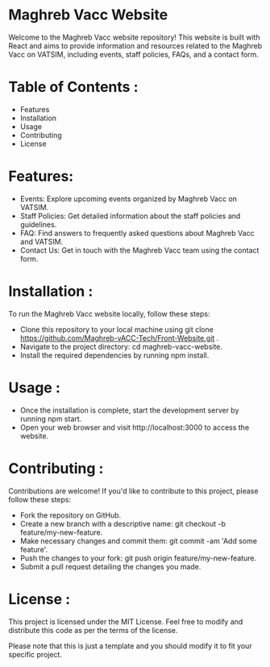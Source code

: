 # **Maghreb Vacc Website**

Welcome to the Maghreb Vacc website repository! This website is built with React and aims to provide information and resources related to the Maghreb Vacc on VATSIM, including events, staff policies, FAQs, and a contact form.

# Table of Contents : 

 - Features
 - Installation
 - Usage
 - Contributing
 - License


# **Features:**

 - Events: Explore upcoming events organized by Maghreb Vacc on VATSIM.
 - Staff Policies: Get detailed information about the staff policies and guidelines.
 - FAQ: Find answers to frequently asked questions about Maghreb Vacc and VATSIM.
 - Contact Us: Get in touch with the Maghreb Vacc team using the contact form.
    
# Installation : 
  To run the Maghreb Vacc website locally, follow these steps:

 - Clone this repository to your local machine using git clone https://github.com/Maghreb-vACC-Tech/Front-Website.git .
 - Navigate to the project directory: cd maghreb-vacc-website.
 - Install the required dependencies by running npm install.
   
# **Usage :**
 - Once the installation is complete, start the development server by running npm start.
 - Open your web browser and visit http://localhost:3000 to access the website.
   
# **Contributing :**
  Contributions are welcome! If you'd like to contribute to this project, please follow these steps:

 - Fork the repository on GitHub.
 - Create a new branch with a descriptive name: git checkout -b feature/my-new-feature.
 - Make necessary changes and commit them: git commit -am 'Add some feature'.
 - Push the changes to your fork: git push origin feature/my-new-feature.
 - Submit a pull request detailing the changes you made.
   
# **License :**
This project is licensed under the MIT License. Feel free to modify and distribute this code as per the terms of the license.

Please note that this is just a template and you should modify it to fit your specific project.
